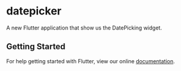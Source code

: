 # datepicker

A new Flutter application that show us the DatePicking widget.

## Getting Started

For help getting started with Flutter, view our online
[documentation](https://flutter.io/).
